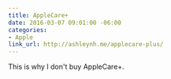 ```yaml
---
title: AppleCare+
date: 2016-03-07 09:01:00 -06:00
categories:
- Apple
link_url: http://ashleynh.me/applecare-plus/
---
```


This is why I don't buy AppleCare+.
